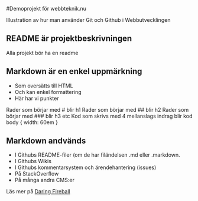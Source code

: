 #Demoprojekt för webbteknik.nu

Illustration av hur man använder Git och  Github i Webbutvecklingen

## README är projektbeskrivningen

Alla projekt bör ha en readme

## Markdown är en enkel uppmärkning

 * Som oversätts till HTML
 * Och kan enkel formattering
 * Här har vi punkter
 
 Rader som börjar med # blir h1
  Rader som börjar med ## blir h2
  Rader som börjar med ### blir h3
  etc
  Kod som skrivs med 4 mellanslags indrag blir kod
      body {
	  width: 60em
	  }

## Markdown andvänds
 * I Githubs README-filer (om de har filändelsen .md eller .markdown.
 * I Githubs Wikis
 * I Githubs kommentarsystem och ärendehantering (issues)
 * På StackOverflow
 * På många andra CMS:er
 
 Läs mer på  [Daring Fireball](http://daringfireball.net/projects/markdown/)
